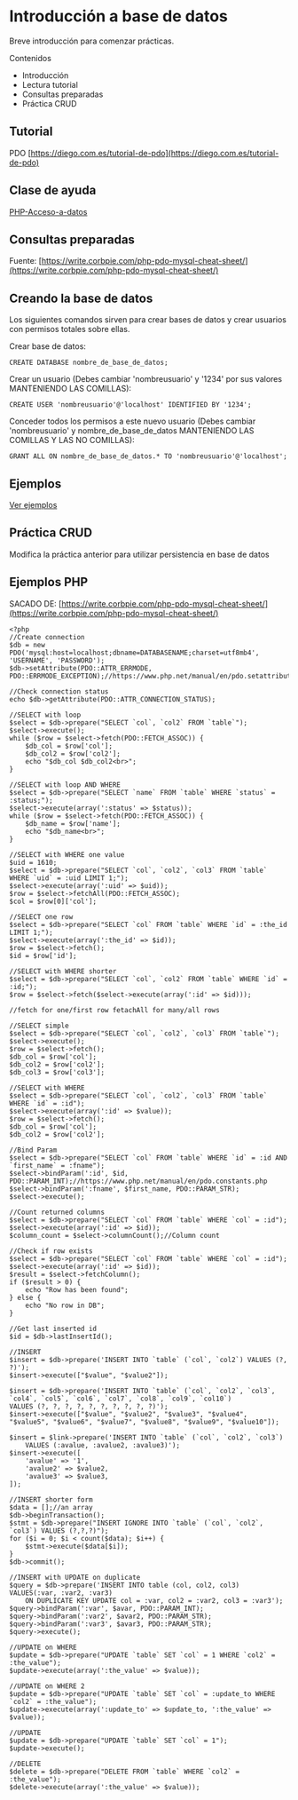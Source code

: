 # Introducción a base de datos

Breve introducción para comenzar prácticas.

Contenidos

- Introducción
- Lectura tutorial
- Consultas preparadas
- Práctica CRUD

## Tutorial

PDO
[https://diego.com.es/tutorial-de-pdo](https://diego.com.es/tutorial-de-pdo)

## Clase de ayuda

[PHP-Acceso-a-datos](https://github.com/JorgeDuenasLerin/PHP-Acceso-a-datos)

## Consultas preparadas

Fuente:
[https://write.corbpie.com/php-pdo-mysql-cheat-sheet/](https://write.corbpie.com/php-pdo-mysql-cheat-sheet/)


## Creando la base de datos

Los siguientes comandos sirven para crear bases de datos y crear usuarios con permisos totales sobre ellas.

Crear base de datos:
```
CREATE DATABASE nombre_de_base_de_datos;
```

Crear un usuario (Debes cambiar 'nombreusuario' y '1234' por sus valores MANTENIENDO LAS COMILLAS):
```
CREATE USER 'nombreusuario'@'localhost' IDENTIFIED BY '1234';
```

Conceder todos los permisos a este nuevo usuario (Debes cambiar 'nombreusuario' y nombre_de_base_de_datos MANTENIENDO LAS COMILLAS Y LAS NO COMILLAS):
```
GRANT ALL ON nombre_de_base_de_datos.* TO 'nombreusuario'@'localhost';           
```

## Ejemplos

[Ver ejemplos](01-ejemplo/)

## Práctica CRUD

Modifica la práctica anterior para utilizar persistencia en base de datos


## Ejemplos PHP

SACADO DE: [https://write.corbpie.com/php-pdo-mysql-cheat-sheet/](https://write.corbpie.com/php-pdo-mysql-cheat-sheet/)

```
<?php
//Create connection
$db = new PDO('mysql:host=localhost;dbname=DATABASENAME;charset=utf8mb4', 'USERNAME', 'PASSWORD');
$db->setAttribute(PDO::ATTR_ERRMODE, PDO::ERRMODE_EXCEPTION);//https://www.php.net/manual/en/pdo.setattribute.php

//Check connection status
echo $db->getAttribute(PDO::ATTR_CONNECTION_STATUS);

//SELECT with loop
$select = $db->prepare("SELECT `col`, `col2` FROM `table`");
$select->execute();
while ($row = $select->fetch(PDO::FETCH_ASSOC)) {
    $db_col = $row['col'];
    $db_col2 = $row['col2'];
    echo "$db_col $db_col2<br>";
}

//SELECT with loop AND WHERE
$select = $db->prepare("SELECT `name` FROM `table` WHERE `status` = :status;");
$select->execute(array(':status' => $status));
while ($row = $select->fetch(PDO::FETCH_ASSOC)) {
    $db_name = $row['name'];
    echo "$db_name<br>";
}

//SELECT with WHERE one value
$uid = 1610;
$select = $db->prepare("SELECT `col`, `col2`, `col3` FROM `table` WHERE `uid` = :uid LIMIT 1;");
$select->execute(array(':uid' => $uid));
$row = $select->fetchAll(PDO::FETCH_ASSOC);
$col = $row[0]['col'];

//SELECT one row
$select = $db->prepare("SELECT `col` FROM `table` WHERE `id` = :the_id LIMIT 1;"); 
$select->execute(array(':the_id' => $id)); 
$row = $select->fetch();
$id = $row['id'];

//SELECT with WHERE shorter
$select = $db->prepare("SELECT `col`, `col2` FROM `table` WHERE `id` = :id;");
$row = $select->fetch($select->execute(array(':id' => $id)));

//fetch for one/first row fetachAll for many/all rows

//SELECT simple
$select = $db->prepare("SELECT `col`, `col2`, `col3` FROM `table`");
$select->execute();
$row = $select->fetch();
$db_col = $row['col'];
$db_col2 = $row['col2'];
$db_col3 = $row['col3'];

//SELECT with WHERE
$select = $db->prepare("SELECT `col`, `col2`, `col3` FROM `table` WHERE `id` = :id");
$select->execute(array(':id' => $value));
$row = $select->fetch();
$db_col = $row['col'];
$db_col2 = $row['col2'];

//Bind Param
$select = $db->prepare("SELECT `col` FROM `table` WHERE `id` = :id AND `first_name` = :fname");
$select->bindParam(':id', $id, PDO::PARAM_INT);//https://www.php.net/manual/en/pdo.constants.php
$select->bindParam(':fname', $first_name, PDO::PARAM_STR);
$select->execute();

//Count returned columns
$select = $db->prepare("SELECT `col` FROM `table` WHERE `col` = :id");
$select->execute(array(':id' => $id));
$column_count = $select->columnCount();//Column count

//Check if row exists
$select = $db->prepare("SELECT `col` FROM `table` WHERE `col` = :id");
$select->execute(array(':id' => $id));
$result = $select->fetchColumn();
if ($result > 0) {
    echo "Row has been found";
} else {
    echo "No row in DB";
}

//Get last inserted id
$id = $db->lastInsertId();

//INSERT
$insert = $db->prepare('INSERT INTO `table` (`col`, `col2`) VALUES (?, ?)');
$insert->execute(["$value", "$value2"]);

$insert = $db->prepare('INSERT INTO `table` (`col`, `col2`, `col3`, `col4`, `col5`, `col6`, `col7`, `col8`, `col9`, `col10`) 
VALUES (?, ?, ?, ?, ?, ?, ?, ?, ?, ?)');
$insert->execute(["$value", "$value2", "$value3", "$value4", "$value5", "$value6", "$value7", "$value8", "$value9", "$value10"]);

$insert = $link->prepare('INSERT INTO `table` (`col`, `col2`, `col3`)
    VALUES (:avalue, :avalue2, :avalue3)');
$insert->execute([
    'avalue' => '1',
    'avalue2' => $value2,
    'avalue3' => $value3,
]);

//INSERT shorter form
$data = [];//an array
$db->beginTransaction();
$stmt = $db->prepare("INSERT IGNORE INTO `table` (`col`, `col2`, `col3`) VALUES (?,?,?)");
for ($i = 0; $i < count($data); $i++) {
    $stmt->execute($data[$i]);
}
$db->commit();

//INSERT with UPDATE on duplicate
$query = $db->prepare('INSERT INTO table (col, col2, col3) VALUES(:var, :var2, :var3)
    ON DUPLICATE KEY UPDATE col = :var, col2 = :var2, col3 = :var3');
$query->bindParam(':var', $avar, PDO::PARAM_INT);
$query->bindParam(':var2', $avar2, PDO::PARAM_STR);
$query->bindParam(':var3', $avar3, PDO::PARAM_STR);
$query->execute();

//UPDATE on WHERE
$update = $db->prepare("UPDATE `table` SET `col` = 1 WHERE `col2` = :the_value");
$update->execute(array(':the_value' => $value));

//UPDATE on WHERE 2
$update = $db->prepare("UPDATE `table` SET `col` = :update_to WHERE `col2` = :the_value");
$update->execute(array(':update_to' => $update_to, ':the_value' => $value));

//UPDATE
$update = $db->prepare("UPDATE `table` SET `col` = 1");
$update->execute();

//DELETE
$delete = $db->prepare("DELETE FROM `table` WHERE `col2` = :the_value");
$delete->execute(array(':the_value' => $value));
```